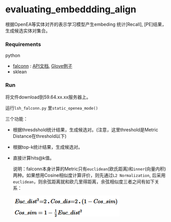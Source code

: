 # evaluating_embeddding_align

根据OpenEA等实体对齐的表示学习模型产生embeding 统计[Recall], [PE]结果，生成候选实体对集合。

### Requirements 

python 

- [falconn](https://falconn-lib.org/) :  [API文档](https://falconn-lib.org/), [Glove例子](https://github.com/FALCONN-LIB/FALCONN/blob/master/src/examples/glove/glove.py) 
- sklean

### Run

将文件download到59.64.xx.xx服务器上。

运行```lsh_falconn.py``` 里```static_openea_mode()```

三个功能：

- 根据thresdshold统计结果，生成候选对。(注意，这里threshold是Metric Distance在threshold以下)

- 根据top-k统计结果，生成候选对。

- 直接计算hits@k值。

  

  说明：falconn本身计算的Metric只有```euclidean```(欧氏距离)和```inner```(向量内积)两种。如果想用Cosine相似度计算评价，则先通过```L2 Normalization```, 后采用```euclidean```，则余弦距离就和欧几里得距离，余弦相似度三者之间有如下关系：
  
  ![](euclidean_cosine.png)








